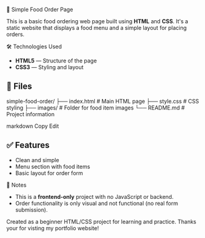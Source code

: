  🍔 Simple Food Order Page

This is a basic food ordering web page built using **HTML** and **CSS**. It's a static website that displays a food menu and a simple layout for placing orders.

 🛠️ Technologies Used

- **HTML5** — Structure of the page  
- **CSS3** — Styling and layout

## 📁 Files

simple-food-order/
├── index.html # Main HTML page
├── style.css # CSS styling
├── images/ # Folder for food item images
└── README.md # Project information

markdown
Copy
Edit

## ✅ Features

- Clean and simple 
- Menu section with food items
- Basic layout for order form

 📌 Notes

- This is a **frontend-only** project with no JavaScript or backend.
- Order functionality is only visual and not functional (no real form submission).


Created as a beginner HTML/CSS project for learning and practice.
Thanks your for visting my portfolio website!
